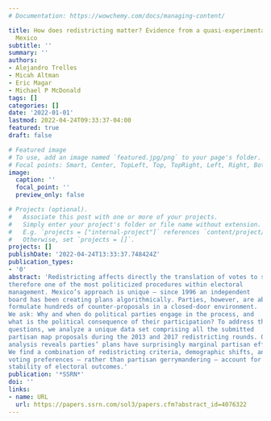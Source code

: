 ```yaml
---
# Documentation: https://wowchemy.com/docs/managing-content/

title: How does redistricting matter? Evidence from a quasi-experimental setting in
  Mexico
subtitle: ''
summary: ''
authors:
- Alejandro Trelles
- Micah Altman
- Eric Magar
- Michael P McDonald
tags: []
categories: []
date: '2022-01-01'
lastmod: 2022-04-24T09:33:37-04:00
featured: true
draft: false

# Featured image
# To use, add an image named `featured.jpg/png` to your page's folder.
# Focal points: Smart, Center, TopLeft, Top, TopRight, Left, Right, BottomLeft, Bottom, BottomRight.
image:
  caption: ''
  focal_point: ''
  preview_only: false

# Projects (optional).
#   Associate this post with one or more of your projects.
#   Simply enter your project's folder or file name without extension.
#   E.g. `projects = ["internal-project"]` references `content/project/deep-learning/index.md`.
#   Otherwise, set `projects = []`.
projects: []
publishDate: '2022-04-24T13:33:37.748424Z'
publication_types:
- '0'
abstract: 'Redistricting affects directly the translation of votes to seats, and is
therefore one of the most politicized procedures within electoral
management. Mexico’s approach is unique – since 1996 an independent
board has been creating plans algorithmically. Parties, however, are able to
formulate hundreds of counter-proposals in a closed-door environment.
We ask: Why and when do political parties engage in the process, and
what is the political consequence of their participation? To address these
questions, we analyze a unique data set comprising all the submitted
partisan map proposals during the 2013 and 2017 redistricting rounds. Our
analysis reveals parties’ plans have surprisingly marginal partisan effects.
We find a combination of redistricting criteria, demographic shifts, and
voting preferences – rather than partisan gerrymandering – account for the
stability of electoral outcomes.'
publication: '*SSRN*'
doi: ''
links:
- name: URL
  url: https://papers.ssrn.com/sol3/papers.cfm?abstract_id=4076322
---
```

